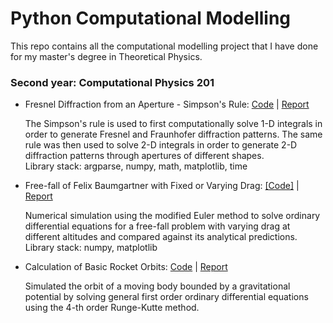 # Python Computational Modelling
This repo contains all the computational modelling project that I have done for my master's degree in Theoretical Physics.

### Second year: Computational Physics 201

- Fresnel Diffraction from an Aperture - Simpson's Rule: [Code](https://github.com/dazzabaijan/py_comp_model/blob/master/2nd_year/ex_2/dn16018_ex2_code.py) | [Report](https://github.com/dazzabaijan/py_comp_model/blob/master/2nd_year/ex_2/dn16018_ex2_report.pdf)

  The Simpson's rule is used to first computationally solve 1-D integrals in order to generate Fresnel and Fraunhofer diffraction patterns. The same rule was then used to solve 2-D integrals in order to generate 2-D diffraction patterns through apertures of different shapes.\
  Library stack: argparse, numpy, math, matplotlib, time

- Free-fall of Felix Baumgartner with Fixed or Varying Drag: [[Code]](https://github.com/dazzabaijan/py_comp_model/blob/master/2nd_year/ex_3/dn16018_ex3_code.py) | [Report](https://github.com/dazzabaijan/py_comp_model/blob/master/2nd_year/ex_3/dn16018_ex3_report.pdf)

  Numerical simulation using the modified Euler method to solve ordinary differential equations for a free-fall problem with varying drag at different altitudes and compared against its analytical predictions.\
  Library stack: numpy, matplotlib
  
- Calculation of Basic Rocket Orbits: [Code](https://github.com/dazzabaijan/py_comp_model/blob/master/2nd_year/ex_4/dn16018_ex4_code.py) | [Report](https://github.com/dazzabaijan/py_comp_model/blob/master/2nd_year/ex_4/dn16018_ex4_report.pdf)

  Simulated the orbit of a moving body bounded by a gravitational potential by solving general first order ordinary differential equations using the 4-th order Runge-Kutte method.

  
